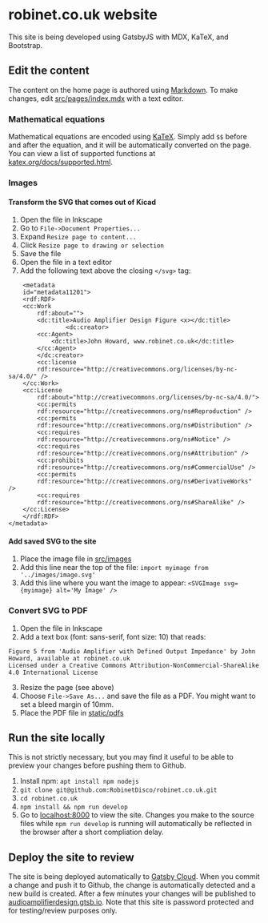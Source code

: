 # robinet.co.uk website

This site is being developed using GatsbyJS with MDX, KaTeX, and Bootstrap.

## Edit the content

The content on the home page is authored using [Markdown](https://www.markdownguide.org/). To make changes, edit [src/pages/index.mdx](src/pages/index.mdx) with a text editor.

### Mathematical equations

Mathematical equations are encoded using [KaTeX](https://katex.org/). Simply add `$$` before and after the equation, and it will be automatically converted on the page. You can view a list of supported functions at [katex.org/docs/supported.html](https://katex.org/docs/supported.html).

### Images

#### Transform the SVG that comes out of Kicad

1. Open the file in Inkscape
1. Go to `File->Document Properties...`
1. Expand `Resize page to content...`
1. Click `Resize page to drawing or selection`
1. Save the file
1. Open the file in a text editor
1. Add the following text above the closing `</svg>` tag:

```
    <metadata
    id="metadata11201">
    <rdf:RDF>
    <cc:Work
        rdf:about="">
        <dc:title>Audio Amplifier Design Figure <x></dc:title>
                <dc:creator>
        <cc:Agent>
            <dc:title>John Howard, www.robinet.co.uk</dc:title>
        </cc:Agent>
        </dc:creator>
        <cc:license
        rdf:resource="http://creativecommons.org/licenses/by-nc-sa/4.0/" />
    </cc:Work>
    <cc:License
        rdf:about="http://creativecommons.org/licenses/by-nc-sa/4.0/">
        <cc:permits
        rdf:resource="http://creativecommons.org/ns#Reproduction" />
        <cc:permits
        rdf:resource="http://creativecommons.org/ns#Distribution" />
        <cc:requires
        rdf:resource="http://creativecommons.org/ns#Notice" />
        <cc:requires
        rdf:resource="http://creativecommons.org/ns#Attribution" />
        <cc:prohibits
        rdf:resource="http://creativecommons.org/ns#CommercialUse" />
        <cc:permits
        rdf:resource="http://creativecommons.org/ns#DerivativeWorks" />
        <cc:requires
        rdf:resource="http://creativecommons.org/ns#ShareAlike" />
    </cc:License>
    </rdf:RDF>
</metadata>
```

#### Add saved SVG to the site

1. Place the image file in [src/images](src/images)
2. Add this line near the top of the file: `import myimage from '../images/image.svg'`
3. Add this line where you want the image to appear: `<SVGImage svg={myimage} alt='My Image' />`

### Convert SVG to PDF

1. Open the file in Inkscape
2. Add a text box (font: sans-serif, font size: 10) that reads:

```
Figure 5 from 'Audio Amplifier with Defined Output Impedance' by John Howard, available at robinet.co.uk
Licensed under a Creative Commons Attribution-NonCommercial-ShareAlike 4.0 International License
```

3. Resize the page (see above)
4. Choose `File->Save As...` and save the file as a PDF. You might want to set a bleed margin of 10mm.
5. Place the PDF file in [static/pdfs](static/pdfs)

## Run the site locally

This is not strictly necessary, but you may find it useful to be able to preview your changes before pushing them to Github.

1. Install npm: `apt install npm nodejs`
1. `git clone git@github.com:RobinetDisco/robinet.co.uk.git`
1. `cd robinet.co.uk`
1. `npm install && npm run develop`
1. Go to [localhost:8000](http://localhost:8000) to view the site. Changes you make to the source files while `npm run develop` is running will automatically be reflected in the browser after a short compliation delay.

## Deploy the site to review

The site is being deployed automatically to [Gatsby Cloud](https://www.gatsbyjs.com/cloud/). When you commit a change and push it to Github, the change is automatically detected and a new build is created. After a few minutes your changes will be published to [audioamplifierdesign.gtsb.io](https://audioamplifierdesign.gtsb.io). Note that this site is password protected and for testing/review purposes only.
